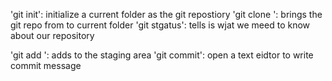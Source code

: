 'git init': initialize a current folder as the git repostiory
'git clone <URL>': brings the git repo from <URL> to current folder
'git stgatus': tells is wjat we meed to know about our repository

'git add <FILE>': adds <FILE> to the staging area
'git commit': open a text eidtor to write commit message